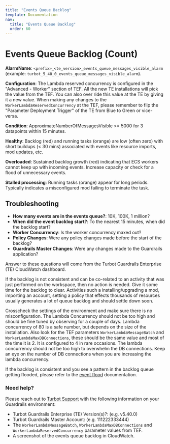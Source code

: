 ```yaml
---
title: "Events Queue Backlog"
template: Documentation
nav:
  title: "Events Queue Backlog"
  order: 60
---
```


# Events Queue Backlog (Count)

**AlarmName**: `<prefix>_<te_version>_events_queue_messages_visible_alarm`
(example: `turbot_5_40_0_events_queue_messages_visible_alarm`).

**Configuration**: The Lambda reserved concurrency is configured in the
"Advanced - Worker" section of TEF. All the new TE installations will pick the
value from the TEF. You can also over ride this value at the TE by giving it a
new value. When making any changes to the `WorkerLambdaReservedConcurrency` at
the TEF, please remember to flip the "Parameter Deployment Trigger" of the TE
from Blue to Green or vice-versa.

**Condition**: ApproximateNumberOfMessagesVisible >= 5000 for 3 datapoints
within 15 minutes.

**Healthy**: Backlog (red) and running tasks (orange) are low (often zero) with
short buildups (< 30 mins) associated with events like resource imports, mod
updates, etc.

**Overloaded**: Sustained backlog growth (red) indicating that ECS workers
cannot keep up with incoming events. Increase capacity or check for a flood of
unnecessary events.

**Stalled processing**: Running tasks (orange) appear for long periods.
Typically indicates a misconfigured mod failing to terminate the task.

## Troubleshooting

- **How many events are in the events queue?**: 10K, 100K, 1 million?
- **When did the event backlog start?**: To the nearest 15 minutes, when did the
  backlog start?
- **Worker Concurrency**: Is the worker concurrency maxed out?
- **Policy Changes**: Were any policy changes made before the start of the
  backlog?
- **Guardrails Master Changes**: Were any changes made to the Guardrails application?

Answer to these questions will come from the Turbot Guardrails Enterprise (TE) CloudWatch
dashboard.

If the backlog is not consistent and can be co-related to an activity that was
just performed on the workspace, then no action is needed. Give it some time for
the backlog to clear. Activities such a installing/upgrading a mod, importing an
account, setting a policy that effects thousands of resources usually generates
a lot of queue backlog and should settle down soon.

Crosscheck the settings of the environment and make sure there is no
misconfiguration. The Lambda Concurrency should not be too high and should be
fine tuned by observing for a couple of days. Lambda concurrency of 80 is a safe
number, but depends on the size of the installation. Also look for the TEF
parameters `WorkerLambdaMessageBatch` and `WorkerLambdaMaxDBConnections`, these
should be the same value and most of the time it is 2. It is configured to 4 in
rare occasions. The lambda concurrency should not be too high to overwhelm the
DB connections. Keep an eye on the number of DB connections when you are
increasing the lambda concurrency.

If the backlog is consistent and you see a pattern in the backlog queue getting
flooded, please refer to the
[event flood](enterprise/troubleshooting/event-flood) documentation.

### Need help?

Please reach out to [Turbot Support](mailto:support@turbot.com) with the
following information on your Guardrails environment:

- Turbot Guardrails Enterprise (TE) Version(s)?: (e.g. v5.40.0)
- Turbot Guardrails Master Account: (e.g. 111222333444)
- The `WorkerLambdaMessageBatch`, `WorkerLambdaMaxDBConnections` and
  `WorkerLambdaReservedConcurrency` parameter values from TEF.
- A screenshot of the events queue backlog in CloudWatch.
